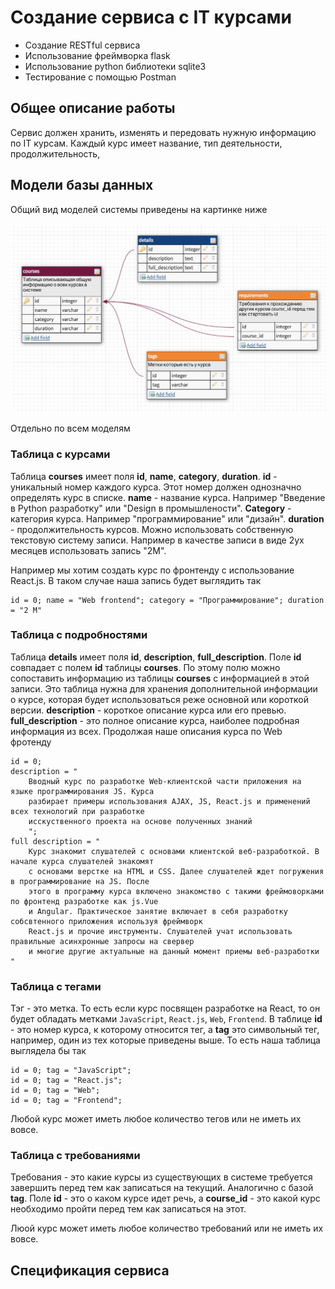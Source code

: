 # Создание сервиса с IT курсами

- Создание RESTful сервиса
- Использование фреймворка flask
- Использование python библиотеки sqlite3
- Тестирование с помощью Postman

## Общее описание работы

Сервис должен хранить, изменять и передовать нужную информацию по IT курсам. Каждый курс имеет название, тип деятельности, продолжительность, 

## Модели базы данных

Общий вид моделей системы приведены на картинке ниже

![fig](/res/rest_task_fig.png)

Отдельно по всем моделям

### Таблица с курсами

Таблица __courses__ имеет поля __id__, __name__, __category__, __duration__. __id__ - уникальный номер каждого курса. Этот номер должен однозначно определять курс в списке. __name__ - название курса. Например "Введение в Python разработку" или "Design в промышлености". __Category__ - категория курса. Например "программирование" или "дизайн". __duration__ - продолжительность курсов. Можно использовать собственную текстовую систему записи. Например в качестве записи в виде 2ух месяцев использовать запись "2M".

Например мы хотим создать курс по фронтенду с использование React.js. В таком случае наша запись будет выглядить так

```
id = 0; name = "Web frontend"; category = "Программирование"; duration = "2 M"
```

### Таблица с подробностями

Таблица __details__ имеет поля __id__, __description__, __full_description__. Поле __id__ совпадает с полем __id__ таблицы __courses__. По этому полю можно сопоставить информацию из таблицы __courses__ с информацией в этой записи. Это таблица нужна для хранения дополнительной информации о курсе, которая будет использоваться реже основной или короткой версии. __description__ - короткое описание курса или его превью. __full_description__ - это полное описание курса, наиболее подробная информация из всех. Продолжая наше описания курса по Web фротенду

```
id = 0;
description = "
	Вводный курс по разработке Web-клиентской части приложения на языке программирования JS. Курса
	разбирает примеры использования AJAX, JS, React.js и применений всех технологий при разработке
	исскуственного проекта на основе полученных знаний
	";
full description = "
	Курс знакомит слушателей с основами клиентской веб-разработкой. В начале курса слушателей знакомят 
	с оcновами верстке на HTML и CSS. Далее слушателей ждет погружения в программирование на JS. После
	этого в программу курса включено знакомство с такими фреймоворками по фронтенд разработке как js.Vue
	и Angular. Практическое занятие включает в себя разработку собсвтенного приложения используя фреймворк
	React.js и прочие инструменты. Слушателей учат использовать правильные асинхронные запросы на свервер
	и многие другие актуальные на данный момент приемы веб-разработки 
"
```

### Таблица с тегами

Тэг - это метка. То есть если курс посвящен разработке на React, то он будет обладать метками `JavaScript`, `React.js`, `Web`, `Frontend`. В таблице __id__ - это номер курса, к которому относится тег, а __tag__ это символьный тег, например, один из тех которые приведены выше. То есть наша таблица выглядела бы так

```
id = 0; tag = "JavaScript";
id = 0; tag = "React.js";
id = 0; tag = "Web";
id = 0; tag = "Frontend";
```

Любой курс может иметь любое количество тегов или не иметь их вовсе.

### Таблица с требованиями

Требования - это какие курсы из существующих в системе требуется завершить перед тем как записаться на текущий. Аналогично с базой __tag__. Поле __id__ - это о каком курсе идет речь, а __course_id__ - это какой курс необходимо пройти перед тем как записаться на этот.

Люой курс может иметь любое количество требований или не иметь их вовсе.

## Спецификация сервиса